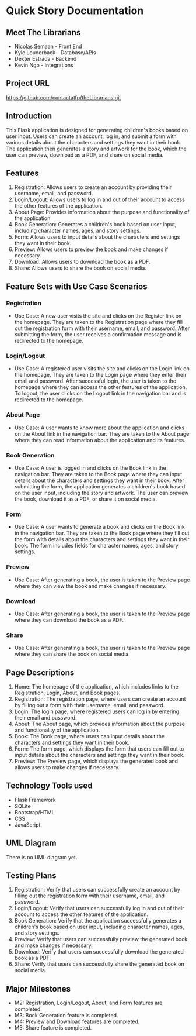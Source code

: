 # Quick Story Documentation

## Meet The Librarians
- Nicolas Semaan - Front End
- Kyle Louderback - Database/APIs
- Dexter Estrada - Backend
- Kevin Ngo - Integrations

## Project URL
https://github.com/contactatfp/theLibrarians.git

## Introduction
This Flask application is designed for generating children's books based on user input. Users can create an account, log in, and submit a form with various details about the characters and settings they want in their book. The application then generates a story and artwork for the book, which the user can preview, download as a PDF, and share on social media.

## Features
1. Registration: Allows users to create an account by providing their username, email, and password.
2. Login/Logout: Allows users to log in and out of their account to access the other features of the application.
3. About Page: Provides information about the purpose and functionality of the application.
4. Book Generation: Generates a children's book based on user input, including character names, ages, and story settings.
5. Form: Allows users to input details about the characters and settings they want in their book.
6. Preview: Allows users to preview the book and make changes if necessary.
7. Download: Allows users to download the book as a PDF.
8. Share: Allows users to share the book on social media.

## Feature Sets with Use Case Scenarios
### Registration
- Use Case: A new user visits the site and clicks on the Register link on the homepage. They are taken to the Registration page where they fill out the registration form with their username, email, and password. After submitting the form, the user receives a confirmation message and is redirected to the homepage.

### Login/Logout
- Use Case: A registered user visits the site and clicks on the Login link on the homepage. They are taken to the Login page where they enter their email and password. After successful login, the user is taken to the homepage where they can access the other features of the application. To logout, the user clicks on the Logout link in the navigation bar and is redirected to the homepage.

### About Page
- Use Case: A user wants to know more about the application and clicks on the About link in the navigation bar. They are taken to the About page where they can read information about the application and its features.

### Book Generation
- Use Case: A user is logged in and clicks on the Book link in the navigation bar. They are taken to the Book page where they can input details about the characters and settings they want in their book. After submitting the form, the application generates a children's book based on the user input, including the story and artwork. The user can preview the book, download it as a PDF, or share it on social media.

### Form
- Use Case: A user wants to generate a book and clicks on the Book link in the navigation bar. They are taken to the Book page where they fill out the form with details about the characters and settings they want in their book. The form includes fields for character names, ages, and story settings.

### Preview
- Use Case: After generating a book, the user is taken to the Preview page where they can view the book and make changes if necessary.

### Download
- Use Case: After generating a book, the user is taken to the Preview page where they can download the book as a PDF.

### Share
- Use Case: After generating a book, the user is taken to the Preview page where they can share the book on social media.

## Page Descriptions
1. Home: The homepage of the application, which includes links to the Registration, Login, About, and Book pages.
2. Registration: The registration page, where users can create an account by filling out a form with their username, email, and password.
3. Login: The login page, where registered users can log in by entering their email and password.
4. About: The About page, which provides information about the purpose and functionality of the application.
5. Book: The Book page, where users can input details about the characters and settings they want in their book.
6. Form: The form page, which displays the form that users can fill out to input details about the characters and settings they want in their book.
7. Preview: The Preview page, which displays the generated book and allows users to make changes if necessary.

## Technology Tools used
- Flask Framework
- SQLite
- Bootstrap/HTML
- CSS
- JavaScript

## UML Diagram
There is no UML diagram yet.

## Testing Plans
1. Registration: Verify that users can successfully create an account by filling out the registration form with their username, email, and password.
2. Login/Logout: Verify that users can successfully log in and out of their account to access the other features of the application.
3. Book Generation: Verify that the application successfully generates a children's book based on user input, including character names, ages, and story settings.
4. Preview: Verify that users can successfully preview the generated book and make changes if necessary.
5. Download: Verify that users can successfully download the generated book as a PDF.
6. Share: Verify that users can successfully share the generated book on social media.

## Major Milestones
- M2: Registration, Login/Logout, About, and Form features are completed.
- M3: Book Generation feature is completed.
- M4: Preview and Download features are completed.
- M5: Share feature is completed.



